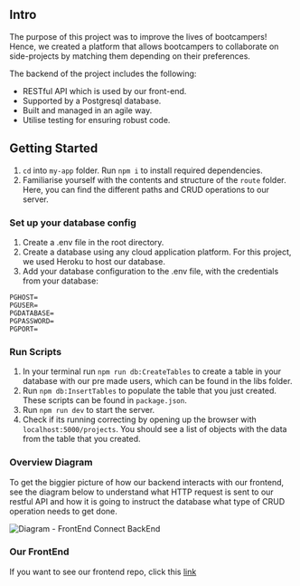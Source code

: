 ## Intro 
The purpose of this project was to improve the lives of bootcampers!
Hence, we created a platform that allows bootcampers to collaborate on side-projects by matching them depending on their preferences. 

The backend of the project includes the following:
- RESTful API which is used by our front-end.
- Supported by a Postgresql database.
- Built and managed in an agile way.
- Utilise testing for ensuring robust code.

## Getting Started
1. `cd` into `my-app` folder. Run `npm i` to install required dependencies.
2. Familiarise yourself with the contents and structure of the `route` folder. Here, you can find the different paths and CRUD operations to our server.

### Set up your database config
1. Create a .env file in the root directory.
2. Create a database using any cloud application platform. For this project, we used Heroku to host our database.
3. Add your database configuration to the .env file, with the credentials from your database:

```
PGHOST=
PGUSER=
PGDATABASE=
PGPASSWORD=
PGPORT=
```
### Run Scripts
1. In your terminal run `npm run db:CreateTables` to create a table in your database with our pre made users, which can be found in the libs folder.
2. Run `npm db:InsertTables` to populate the table that you just created. These scripts can be found in `package.json`.
3. Run `npm run dev` to start the server.
4. Check if its running correcting by opening up the browser with `localhost:5000/projects`. You should see a list of objects with the data from the table that you created.

### Overview Diagram

To get the biggier picture of how our backend interacts with our frontend, see the diagram below to understand what HTTP request is sent to our restful API and how it is going to instruct the database what type of CRUD operation needs to get done.

![Diagram - FrontEnd Connect BackEnd](https://user-images.githubusercontent.com/103374224/176409341-fea02690-51ac-4b45-bd1f-7d68ec8ace9b.PNG)

### Our FrontEnd

If you want to see our frontend repo, click this [link](https://github.com/SchoolOfCode/w9_frontend-project-team-collyn/blob/main/README-frontend.md)







